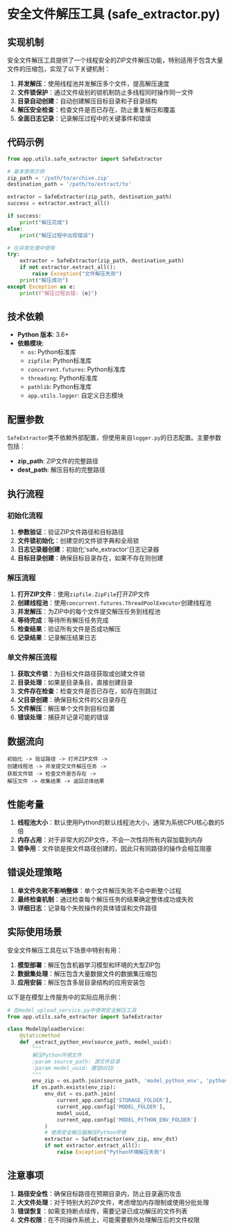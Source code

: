 # 安全文件解压工具 (safe_extractor.py)

## 实现机制

安全文件解压工具提供了一个线程安全的ZIP文件解压功能，特别适用于包含大量文件的压缩包，实现了以下关键机制：

1. **并发解压**：使用线程池并发解压多个文件，提高解压速度
2. **文件锁保护**：通过文件级别的锁机制防止多线程同时操作同一文件
3. **目录自动创建**：自动创建解压目标目录和子目录结构
4. **解压安全检查**：检查文件是否已存在，防止重复解压和覆盖
5. **全面日志记录**：记录解压过程中的关键事件和错误

## 代码示例

```python
from app.utils.safe_extractor import SafeExtractor

# 基本使用示例
zip_path = '/path/to/archive.zip'
destination_path = '/path/to/extract/to'

extractor = SafeExtractor(zip_path, destination_path)
success = extractor.extract_all()

if success:
    print("解压完成")
else:
    print("解压过程中出现错误")

# 在异常处理中使用
try:
    extractor = SafeExtractor(zip_path, destination_path)
    if not extractor.extract_all():
        raise Exception("文件解压失败")
    print("解压成功")
except Exception as e:
    print(f"解压过程出错: {e}")
```

## 技术依赖

- **Python 版本**: 3.6+
- **依赖模块**:
  - `os`: Python标准库
  - `zipfile`: Python标准库
  - `concurrent.futures`: Python标准库
  - `threading`: Python标准库
  - `pathlib`: Python标准库
  - `app.utils.logger`: 自定义日志模块

## 配置参数

`SafeExtractor`类不依赖外部配置，但使用来自`logger.py`的日志配置。主要参数包括：

- **zip_path**: ZIP文件的完整路径
- **dest_path**: 解压目标的完整路径

## 执行流程

### 初始化流程

1. **参数验证**：验证ZIP文件路径和目标路径
2. **文件锁初始化**：创建空的文件锁字典和全局锁
3. **日志记录器创建**：初始化'safe_extractor'日志记录器
4. **目标目录创建**：确保目标目录存在，如果不存在则创建

### 解压流程

1. **打开ZIP文件**：使用`zipfile.ZipFile`打开ZIP文件
2. **创建线程池**：使用`concurrent.futures.ThreadPoolExecutor`创建线程池
3. **并发解压**：为ZIP中的每个文件提交解压任务到线程池
4. **等待完成**：等待所有解压任务完成
5. **检查结果**：验证所有文件是否成功解压
6. **记录结果**：记录解压结果日志

### 单文件解压流程

1. **获取文件锁**：为目标文件路径获取或创建文件锁
2. **目录处理**：如果是目录条目，直接创建目录
3. **文件存在检查**：检查文件是否已存在，如存在则跳过
4. **父目录创建**：确保目标文件的父目录存在
5. **文件解压**：解压单个文件到目标位置
6. **错误处理**：捕获并记录可能的错误

## 数据流向

```
初始化 -> 验证路径 -> 打开ZIP文件 -> 
创建线程池 -> 并发提交文件解压任务 -> 
获取文件锁 -> 检查文件是否存在 -> 
解压文件 -> 收集结果 -> 返回总体结果
```

## 性能考量

1. **线程池大小**：默认使用Python的默认线程池大小，通常为系统CPU核心数的5倍
2. **内存占用**：对于非常大的ZIP文件，不会一次性将所有内容加载到内存
3. **锁争用**：文件锁是按文件路径创建的，因此只有同路径的操作会相互阻塞

## 错误处理策略

1. **单文件失败不影响整体**：单个文件解压失败不会中断整个过程
2. **最终检查机制**：通过检查每个解压任务的结果确定整体成功或失败
3. **详细日志**：记录每个失败操作的具体错误和文件路径

## 实际使用场景

安全文件解压工具在以下场景中特别有用：

1. **模型部署**：解压包含机器学习模型和环境的大型ZIP包
2. **数据集处理**：解压包含大量数据文件的数据集压缩包
3. **应用安装**：解压包含多层目录结构的应用安装包

以下是在模型上传服务中的实际应用示例：

```python
# 在model_upload_service.py中使用安全解压工具
from app.utils.safe_extractor import SafeExtractor

class ModelUploadService:
    @staticmethod
    def _extract_python_env(source_path, model_uuid):
        """
        解压Python环境文件
        :param source_path: 源文件目录
        :param model_uuid: 模型UUID
        """
        env_zip = os.path.join(source_path, 'model_python_env', 'python_env.zip')
        if os.path.exists(env_zip):
            env_dst = os.path.join(
                current_app.config['STORAGE_FOLDER'],
                current_app.config['MODEL_FOLDER'],
                model_uuid,
                current_app.config['MODEL_PYTHON_ENV_FOLDER']
            )
            # 使用安全解压器解压Python环境
            extractor = SafeExtractor(env_zip, env_dst)
            if not extractor.extract_all():
                raise Exception("Python环境解压失败")
```

## 注意事项

1. **路径安全性**：确保目标路径在预期目录内，防止目录遍历攻击
2. **大文件处理**：对于特别大的ZIP文件，考虑增加内存限制或使用分批处理
3. **错误恢复**：如需支持断点续传，需要记录已成功解压的文件列表
4. **文件权限**：在不同操作系统上，可能需要额外处理解压后的文件权限